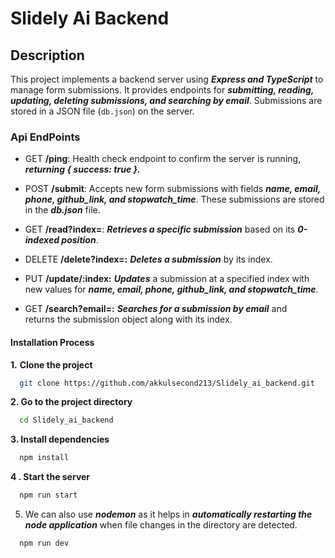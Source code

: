 # Slidely Ai Backend

## Description

This project implements a backend server using ***Express and TypeScript*** to manage form submissions. It provides endpoints for ***submitting, reading, updating, deleting submissions, and searching by email***. Submissions are stored in a JSON file (`db.json`) on the server.
### Api EndPoints

 - GET **/ping**: Health check endpoint to confirm the server is running, ***returning { success: true }.***
 - POST **/submit**: Accepts new form submissions with fields ***name, email,
   phone, github_link, and stopwatch_time***. These submissions are stored
   in the ***db.json*** file.
   
 - GET ****/read?index=<index>****: ***Retrieves a specific submission*** based on its
   ***0-indexed position***. 
	
 - DELETE **/delete?index=<index>:** ***Deletes a       submission*** by its
   index.

   

 - PUT **/update/:index:** ***Updates*** a submission at a specified index with   
   new values for ***name, email, phone, github_link, and stopwatch_time***.

   
  

 - GET **/search?email=<email>:** ***Searches for a submission by email*** and   
   returns the submission object along with its index.

#### Installation Process

**1.** **Clone the project**

```bash
  git clone https://github.com/akkulsecond213/Slidely_ai_backend.git
```

**2. Go to the project directory**

```bash
  cd Slidely_ai_backend
```

**3. Install dependencies**

```bash
  npm install
```

**4 . Start the server**

```bash
  npm run start
```
5. We can also use ***nodemon*** as it helps in ***automatically restarting the node application*** when file changes in the directory are detected.
```bash
  npm run dev
```
